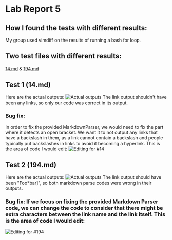 # Lab Report 5

## How I found the tests with different results:

My group used vimdiff on the results of running a bash for loop.

## Two test files with different results:

[14.md](https://github.com/nidhidhamnani/markdown-parser/blob/8dd87e6914ae40a4321aac8e2483e349de40b03c/test-files/14.md) & 
[194.md](https://github.com/nidhidhamnani/markdown-parser/blob/8dd87e6914ae40a4321aac8e2483e349de40b03c/test-files/194.md)

## Test 1 (14.md)
Here are the actual outputs:
![Actual outputs](https://i.imgur.com/AbPTDBo.png?1)
The link output shouldn't have been any links, so only our code was correct in its output.
### Bug fix:
In order to fix the provided MarkdownParser, we would need to fix the part where it detects an open bracket. We want it to not output any links that have a backslash in them, as a link cannot contain a backslash and people typically put backslashes in links to avoid it becoming a hyperlink. This is the area of code I would edit:
![Editing for #14](https://i.imgur.com/q9MszYW.png?1)

## Test 2 (194.md)
Here are the actual outputs:
![Actual outputs](https://i.imgur.com/ZlO8E09.png?1)
The link output should have been "Foo*bar]", so both markdown parse codes were wrong in their outputs.
### Bug fix: If we focus on fixing the provided Markdown Parser code, we can change the code to consider that there might be extra characters between the link name and the link itself. This is the area of code I would edit:
![Editing for #194](https://i.imgur.com/NwhDlOg.png?1)
